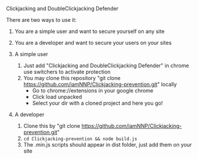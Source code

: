 Clickjacking and DoubleClickjacking Defender

There are two ways to use it:
1. You are a simple user and want to secure yourself on any site
2. You are a developer and want to secure your users on your sites

1. A simple user
    1) Just add "Clickjacking and DoubleClickjacking Defender" in chrome use switchers to activate protection
    2) You may clone this repository "git clone https://github.com/iamNNP/Clickjacking-prevention.git" locally
        - Go to chrome://extensions in your google chrome
        - Click load unpacked
        - Select your dir with a cloned project and here you go!
2. A developer
    1) Clone this by "git clone https://github.com/iamNNP/Clickjacking-prevention.git"
    2) ```cd Clickjacking-prevention && node build.js```
    3) The .min.js scripts should appear in dist folder, just add them on your site